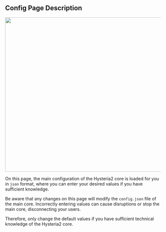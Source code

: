 ## Config Page Description

<p align="center">
 <img src="https://github.com/user-attachments/assets/27a2ffbe-90cb-4081-b409-19cfc18b3edc" width="700" height="500">
</p>

On this page, the main configuration of the Hysteria2 core is loaded for you in `json` format, where you can enter your desired values if you have sufficient knowledge.

Be aware that any changes on this page will modify the `config.json` file of the main core.  Incorrectly entering values can cause disruptions or stop the main core, disconnecting your users.

Therefore, only change the default values if you have sufficient technical knowledge of the Hysteria2 core.